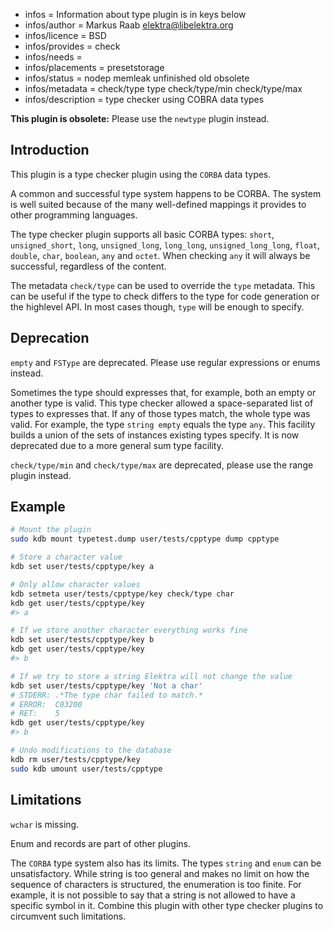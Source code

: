 - infos = Information about type plugin is in keys below
- infos/author = Markus Raab <elektra@libelektra.org>
- infos/licence = BSD
- infos/provides = check
- infos/needs =
- infos/placements = presetstorage
- infos/status = nodep memleak unfinished old obsolete
- infos/metadata = check/type type check/type/min check/type/max
- infos/description = type checker using COBRA data types

**This plugin is obsolete:** Please use the `newtype` plugin instead.

## Introduction

This plugin is a type checker plugin using the `CORBA` data types.

A common and successful type system happens to be CORBA.
The system is well suited because of the many well-defined
mappings it provides to other programming languages.

The type checker plugin supports all basic CORBA types:
`short`, `unsigned_short`, `long`, `unsigned_long`, `long_long`,
`unsigned_long_long`, `float`, `double`, `char`, `boolean`, `any` and
`octet`. When checking `any` it will always be successful, regardless
of the content.

The metadata `check/type` can be used to override the `type` metadata.
This can be useful if the type to check differs to the type for code generation
or the highlevel API. In most cases though, `type` will be enough to specify.

## Deprecation

`empty` and `FSType` are deprecated. Please use regular expressions
or enums instead.

Sometimes the type should expresses that, for example, both an empty
or another type is valid. This type checker allowed a space-separated
list of types to expresses that. If any of those types match, the whole
type was valid. For example, the type `string empty` equals the type
`any`. This facility builds a union of the sets of instances existing
types specify. It is now deprecated due to a more general sum type
facility.

`check/type/min` and `check/type/max` are deprecated, please use the range
plugin instead.

## Example

```sh
# Mount the plugin
sudo kdb mount typetest.dump user/tests/cpptype dump cpptype

# Store a character value
kdb set user/tests/cpptype/key a

# Only allow character values
kdb setmeta user/tests/cpptype/key check/type char
kdb get user/tests/cpptype/key
#> a

# If we store another character everything works fine
kdb set user/tests/cpptype/key b
kdb get user/tests/cpptype/key
#> b

# If we try to store a string Elektra will not change the value
kdb set user/tests/cpptype/key 'Not a char'
# STDERR: .*The type char failed to match.*
# ERROR:  C03200
# RET:    5
kdb get user/tests/cpptype/key
#> b

# Undo modifications to the database
kdb rm user/tests/cpptype/key
sudo kdb umount user/tests/cpptype
```

## Limitations

`wchar` is missing.

Enum and records are part of other plugins.

The `CORBA` type system also has its limits. The types `string` and
`enum` can be unsatisfactory. While string is too general
and makes no limit on how the sequence of characters is structured,
the enumeration is too finite. For example, it is not possible to say
that a string is not allowed to have a specific symbol in it.
Combine this plugin with other type checker plugins to circumvent
such limitations.
